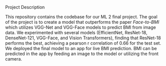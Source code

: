 Project Description

This repository contains the codebase for our ML 2 final project. The goal of the project is to create a model that outperforms the paper *Face-to-BMI* which utilizes VGG-Net and VGG-Face models to predict BMI from image data. We experimented with several models (EfficientNet, ResNet-18, DenseNet-121, VGG-Face, and Vision Transformers), finding that ResNet-18 performs the best, achieving a pearson r correlation of 0.66 for the test set. We deployed the final model to an app for live BMI prediction. BMI can be predicted in the app by feeding an image to the model or utilizing the front camera. 
